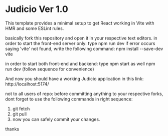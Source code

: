 # Judicio Ver 1.0

This template provides a minimal setup to get React working in Vite with HMR and some ESLint rules.
 
 basically fork this repository and open it in your respective text editors. 
 in order to start the front-end server only: type npm run dev
                                              if error occurs saying 'vite' not found, write the following command:
                                              npm install --save-dev vite

in order to start both front-end and backend: type npm start as well npm run dev (follow sequence for convenience)

And now you should have a working Judicio application in this link: http://localhost:5174/

not to all users of repo: before committing anything to your respective forks, dont forget to use the following commands in right sequence:
1. git fetch  
2. git pull
3. now you can safely commit your changes.

thanks